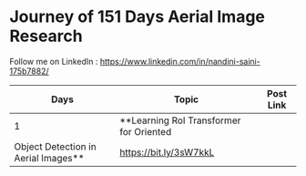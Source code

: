 # Journey of 151 Days Aerial Image Research


Follow me on LinkedIn : https://www.linkedin.com/in/nandini-saini-175b7882/


| Days | Topic                                        | Post Link              |
| ---- | -------------------------------------------- | ---------------------- |
| 1    | **Learning RoI Transformer for Oriented 
         Object Detection in Aerial Images**          | https://bit.ly/3sW7kkL |

